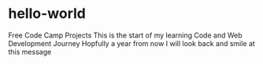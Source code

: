 # hello-world
Free Code Camp Projects
This is the start of my learning Code and Web Development Journey 
Hopfully a year from now I will look back and smile at this message 
